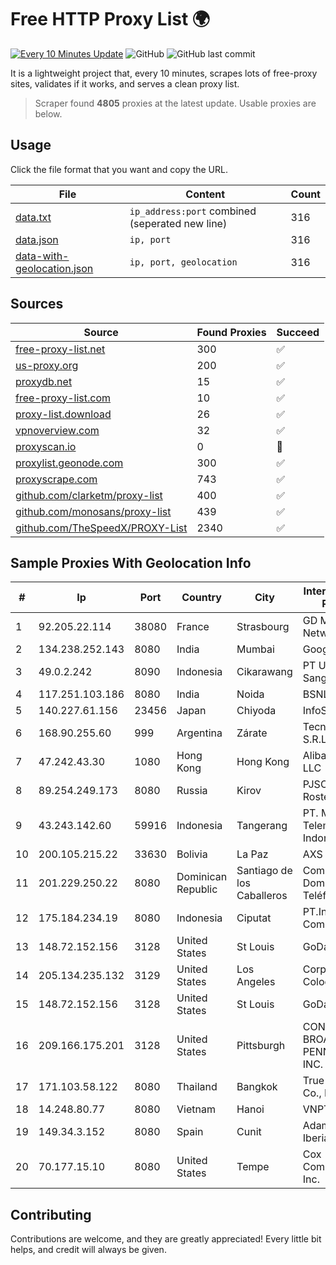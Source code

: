 
# Free HTTP Proxy List 🌍

[![Every 10 Minutes Update](https://github.com/mertguvencli/http-proxy-list/actions/workflows/main.yml/badge.svg?branch=main)](https://github.com/mertguvencli/http-proxy-list/actions/workflows/main.yml)
![GitHub](https://img.shields.io/github/license/mertguvencli/http-proxy-list)
![GitHub last commit](https://img.shields.io/github/last-commit/mertguvencli/http-proxy-list)

It is a lightweight project that, every 10 minutes, scrapes lots of free-proxy sites, validates if it works, and serves a clean proxy list.


> Scraper found **4805** proxies at the latest update. Usable proxies are below.

## Usage

Click the file format that you want and copy the URL.


|File|Content|Count|
|----|-------|-----|
|[data.txt](https://raw.githubusercontent.com/mertguvencli/http-proxy-list/main/proxy-list/data.txt)|`ip_address:port` combined (seperated new line)|316|
|[data.json](https://raw.githubusercontent.com/mertguvencli/http-proxy-list/main/proxy-list/data.json)|`ip, port`|316|
|[data-with-geolocation.json](https://raw.githubusercontent.com/mertguvencli/http-proxy-list/main/proxy-list/data-with-geolocation.json)|`ip, port, geolocation`|316|

## Sources

|Source|Found Proxies|Succeed|
|------|-------------|-------|
|[free-proxy-list.net](https://free-proxy-list.net)|300|✅|
|[us-proxy.org](https://www.us-proxy.org)|200|✅|
|[proxydb.net](http://proxydb.net)|15|✅|
|[free-proxy-list.com](https://free-proxy-list.com/?page=&port=&type%5B%5D=http&type%5B%5D=https&up_time=0&search=Search)|10|✅|
|[proxy-list.download](https://www.proxy-list.download/HTTP)|26|✅|
|[vpnoverview.com](https://vpnoverview.com/privacy/anonymous-browsing/free-proxy-servers)|32|✅|
|[proxyscan.io](https://www.proxyscan.io)|0|🚫|
|[proxylist.geonode.com](https://proxylist.geonode.com/api/proxy-list?limit=300&page=1&sort_by=lastChecked&sort_type=desc&protocols=http,https)|300|✅|
|[proxyscrape.com](https://api.proxyscrape.com/v2/?request=displayproxies&protocol=http&timeout=10000&country=all&ssl=all&anonymity=all)|743|✅|
|[github.com/clarketm/proxy-list](https://raw.githubusercontent.com/clarketm/proxy-list/master/proxy-list-raw.txt)|400|✅|
|[github.com/monosans/proxy-list](https://raw.githubusercontent.com/monosans/proxy-list/main/proxies/http.txt)|439|✅|
|[github.com/TheSpeedX/PROXY-List](https://raw.githubusercontent.com/TheSpeedX/PROXY-List/master/http.txt)|2340|✅|


## Sample Proxies With Geolocation Info

|#|Ip|Port|Country|City|Internet Service Provider|
|-|--|----|-------|----|-------------------------|
|1|92.205.22.114|38080|France|Strasbourg|GD MASS Network|
|2|134.238.252.143|8080|India|Mumbai|Google LLC|
|3|49.0.2.242|8090|Indonesia|Cikarawang|PT Usaha Adi Sanggoro|
|4|117.251.103.186|8080|India|Noida|BSNL Internet|
|5|140.227.61.156|23456|Japan|Chiyoda|InfoSphere|
|6|168.90.255.60|999|Argentina|Zárate|Tecnocomp S.R.L.|
|7|47.242.43.30|1080|Hong Kong|Hong Kong|Alibaba.com LLC|
|8|89.254.249.173|8080|Russia|Kirov|PJSC Rostelecom|
|9|43.243.142.60|59916|Indonesia|Tangerang|PT. Mora Telematika Indonesia|
|10|200.105.215.22|33630|Bolivia|La Paz|AXS Bolivia S. A.|
|11|201.229.250.22|8080|Dominican Republic|Santiago de los Caballeros|Compañía Dominicana de Teléfonos S. A.|
|12|175.184.234.19|8080|Indonesia|Ciputat|PT.Indonesia Comnets Plus|
|13|148.72.152.156|3128|United States|St Louis|GoDaddy.com|
|14|205.134.235.132|3129|United States|Los Angeles|Corporate Colocation Inc|
|15|148.72.152.156|3128|United States|St Louis|GoDaddy.com|
|16|209.166.175.201|3128|United States|Pittsburgh|CONTINENTAL BROADBAND PENNSYLVANIA, INC.|
|17|171.103.58.122|8080|Thailand|Bangkok|True Internet Co., Ltd.|
|18|14.248.80.77|8080|Vietnam|Hanoi|VNPT|
|19|149.34.3.152|8080|Spain|Cunit|Adamo Telecom Iberia S.A.|
|20|70.177.15.10|8080|United States|Tempe|Cox Communications Inc.|



## Contributing

Contributions are welcome, and they are greatly appreciated! Every
little bit helps, and credit will always be given.

